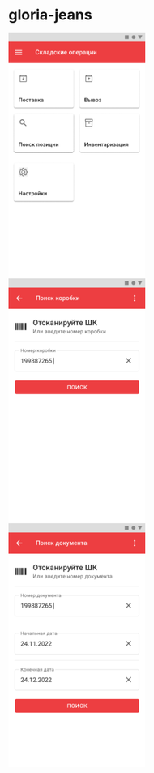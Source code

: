 # gloria-jeans

<img src="images/Screenshot 2023-01-30 at 14-23-04 GJ.pdf.png" width="270"/>&nbsp;&nbsp;&nbsp;&nbsp;&nbsp;<img src="images/Screenshot 2023-01-30 at 09-23-47 GJ.pdf.png" width="270"/>&nbsp;&nbsp;&nbsp;&nbsp;&nbsp;<img src="images/Screenshot 2023-01-30 at 09-25-42 GJ.pdf.png" width="270"/>